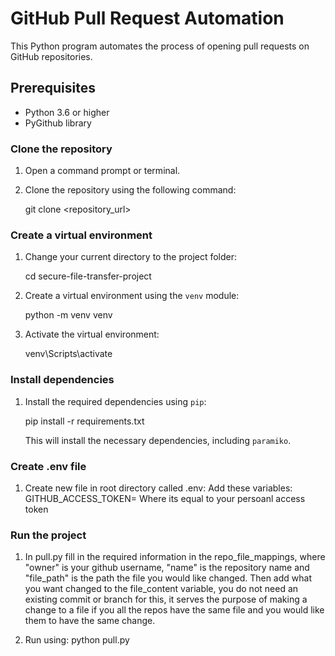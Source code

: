 # GitHub Pull Request Automation

This Python program automates the process of opening pull requests on GitHub repositories. 

## Prerequisites

- Python 3.6 or higher
- PyGithub library

### Clone the repository

1. Open a command prompt or terminal.

2. Clone the repository using the following command:

   git clone <repository_url>

### Create a virtual environment

1. Change your current directory to the project folder:

   cd secure-file-transfer-project

2. Create a virtual environment using the `venv` module:

   python -m venv venv

3. Activate the virtual environment:

   venv\Scripts\activate

### Install dependencies

1. Install the required dependencies using `pip`:

   pip install -r requirements.txt

   This will install the necessary dependencies, including `paramiko`.

### Create .env file

1. Create new file in root directory called .env:
        Add these variables:
        GITHUB_ACCESS_TOKEN=
        Where its equal to your persoanl access token

### Run the project

1.  In pull.py fill in the required information in the repo_file_mappings, where "owner" is your github username, "name" is the repository name and "file_path" is the path the
      file you would like changed. Then add what you want changed to the file_content variable, you do not need an existing commit or branch for this, it serves the purpose of making a change to a file if you all the repos have the same file and you would like them to have the same change. 

2.  Run using: python pull.py